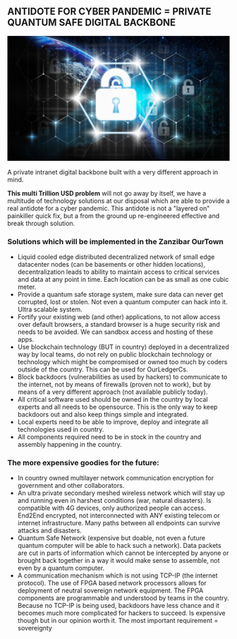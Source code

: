 
## ANTIDOTE FOR CYBER PANDEMIC = PRIVATE QUANTUM SAFE DIGITAL BACKBONE

![](img/cyberpandemic_fix.png)  

A private intranet digital backbone built with a very different approach in mind.

**This multi Trillion USD problem** will not go away by itself, we have a multitude of technology solutions at our disposal which are able to provide a real antidote for a cyber pandemic. This antidote is not a "layered on" painkiller quick fix, but a from the ground up re-engineered effective and break through solution.

### Solutions which will be implemented in the Zanzibar OurTown

* Liquid cooled edge distributed decentralized network of small edge datacenter nodes (can be basements or other hidden locations), decentralization leads to ability to maintain access to critical services and data at any point in time. Each location can be as small as one cubic meter. 
* Provide a quantum safe storage system, make sure data can never get corrupted, lost or stolen. Not even a quantum computer can hack into it. Ultra scalable system.
* Fortify your existing web (and other) applications, to not allow access over default browsers, a standard browser is a huge security risk and needs to be avoided. We can sandbox access and hosting of these apps.
* Use blockchain technology (BUT in country) deployed in a decentralized way by local teams, do not rely on public blockchain technology or technology which might be compromised or owned too much by coders outside of the country. This can be used for OurLedgerCs.
* Block backdoors (vulnerabilities as used by hackers) to communicate to the internet, not by means of firewalls (proven not to work), but by means of a very different approach (not available publicly today).
* All critical software used should be owned in the country by local experts and all needs to be opensource. This is the only way to keep backdoors out and also keep things simple and integrated.
* Local experts need to be able to improve, deploy and integrate all technologies used in country.
* All components required need to be in stock in the country and assembly happening in the country.


### The more expensive goodies for the future:

* In country owned multilayer network communication encryption for government and other collaborators.
* An ultra private secondary meshed wireless network which will stay up and running even in harshest conditions (war, natural disasters). Is compatible with 4G devices, only authorized people can access. End2End encrypted, not interconnected with ANY existing telecom or internet infrastructure. Many paths between all endpoints can survive attacks and disasters.
* Quantum Safe Network (expensive but doable, not even a future quantum computer will be able to hack such a network). Data packets are cut in parts of information which cannot be intercepted by anyone or brought back together in a way it would make sense to assemble, not even by a quantum computer.
* A communication mechanism which is not using TCP-IP (the internet protocol). The use of FPGA based network processors allows for deployment of neutral sovereign network equipment. The FPGA components are programmable and understood by teams in the country. Because no TCP-IP is being used, backdoors have less chance and it becomes much more complicated for hackers to succeed. Is expensive though but in our opinion worth it.
The most important requirement = sovereignty
